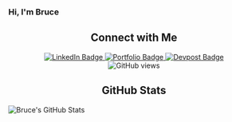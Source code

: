 ### Hi, I'm Bruce

<h2 align="center">Connect with Me</h2>
<div id="badges" align="center">
  <a href="https://www.linkedin.com/in/bruce-quach/">
    <img src="https://img.shields.io/badge/LinkedIn-blue?style=for-the-badge&logo=linkedin&logoColor=white" alt="LinkedIn Badge"/>
  </a>
  <a href="https://bquach1.github.io/website/">
    <img src="https://img.shields.io/badge/Portfolio-255E63?style=for-the-badge&logo=About.me&logoColor=white" alt="Portfolio Badge"/>
  </a>
  <a href="https://devpost.com/bquach1?ref_content=user-portfolio&ref_feature=portfolio&ref_medium=global-nav">
    <img src="https://img.shields.io/badge/Devpost-003E54?style=for-the-badge&logo=Devpost&logoColor=white" alt="Devpost Badge"/>
  </a>
</div>

<div id="badges" align="center">
  <img src="https://komarev.com/ghpvc/?username=bquach1&style=flat-square&color=blue" alt="GitHub views"/>
</div>

<h2 align="center">GitHub Stats</h2>

<div><img src="https://github-readme-stats.vercel.app/api?username=bquach1&show_icons=true&theme=dark" alt="Bruce's GitHub Stats" /></div>

<!--
**bquach1/bquach1** is a ✨ _special_ ✨ repository because its `README.md` (this file) appears on your GitHub profile.

Here are some ideas to get you started:

- 🔭 I’m currently working on ...
- 🌱 I’m currently learning ...
- 👯 I’m looking to collaborate on ...
- 🤔 I’m looking for help with ...
- 💬 Ask me about ...
- 📫 How to reach me: ...
- 😄 Pronouns: ...
- ⚡ Fun fact: ...
-->
